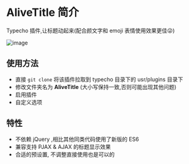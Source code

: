 # AliveTitle 简介

  Typecho 插件,让标题动起来(配合颜文字和 emoji 表情使用效果更佳😜)

  ![image](https://user-images.githubusercontent.com/80263760/184079283-2e8a4dd2-190d-4d6c-bab3-876a58a14e59.png)

## 使用方法

- 直接 `git clone` 将该插件拉取到 typecho 目录下的 usr/plugins 目录下
- 修改文件夹名为 **AliveTitle** (大小写保持一致,否则可能出现其他问题)
- 启用插件
- 自定义选项

## 特性

- 不依赖 jQuery ,相比其他同类代码使用了新版的 ES6
- 兼容支持 PJAX & AJAX 的标题显示效果
- 合适的预设置, 不调整直接使用也是可以的
